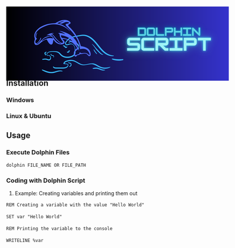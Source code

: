 <p align="center" style="position:absolute">
  <img src="https://github.com/KhaledWithD/Dolphin-Script/blob/main/Dein%20Abschnittstext.png">
</p>

# Dolphin-Script 

## What is Dolphin Script?

Dolphin Script is a very powerfull coding language. With this language you have the ability to write powerfull shell scripts on Windows and Linux!

## Installation

### Windows

### Linux & Ubuntu


## Usage

### Execute Dolphin Files

```cmd
dolphin FILE_NAME OR FILE_PATH
```

### Coding with Dolphin Script

1. Example: Creating variables and printing them out
```dol
REM Creating a variable with the value "Hello World"

SET var "Hello World"

REM Printing the variable to the console

WRITELINE %var
```
